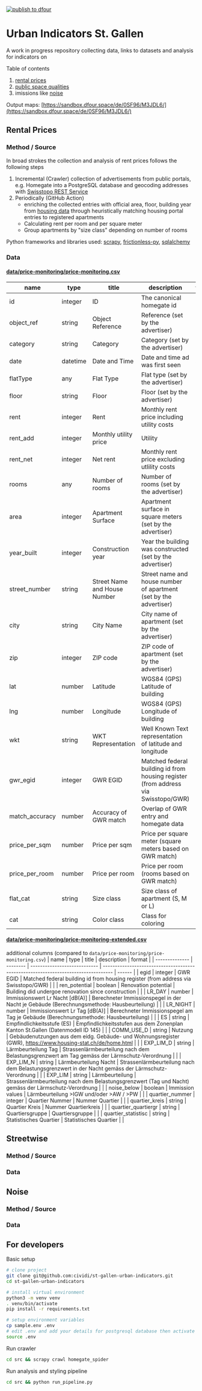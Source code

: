 [![publish to dfour](https://github.com/cividi/st-gallen-urban-indicators/actions/workflows/sync.yaml/badge.svg)](https://github.com/cividi/st-gallen-urban-indicators/actions/workflows/sync.yaml)

# Urban Indicators St. Gallen

A work in progress repository collecting data, links to datasets and analysis for indicators on

Table of contents
1. [rental prices](#rental-prices)
2. [public space qualities](#streetwise)
3. imissions like [noise]()

Output maps: [https://sandbox.dfour.space/de/0SF96/M3JDL6/](https://sandbox.dfour.space/de/0SF96/M3JDL6/)

## Rental Prices

### Method / Source

In broad strokes the collection and analysis of rent prices follows the following steps
1. Incremental (Crawler) collection of advertisements from public portals, e.g. Homegate into a PostgreSQL database and geocoding addresses with [Swisstopo REST Service](https://api3.geo.admin.ch/services/sdiservices.html#search)
2. Periodically (GitHub Action)
   - enriching the collected entries with official area, floor, building year from [housing data](https://www.housing-stat.ch) through heuristically matching housing portal entries to registered apartments
   - Calculating rent per room and per square meter
   - Group apartments by "size class" depending on number of rooms

Python frameworks and libraries used: [scrapy](https://docs.scrapy.org/en/latest/index.html), [frictionless-py](https://framework.frictionlessdata.io), [sqlalchemy](https://docs.sqlalchemy.org/en/14/)

### Data

#### [data/price-monitoring/price-monitoring.csv](data/price-monitoring/price-monitoring.csv)

| name           | type     | title                        | description                                                                        | format |
| -------------- | -------- | ---------------------------- | ---------------------------------------------------------------------------------- | ------ |
| id             | integer  | ID                           | The canonical homegate id                                                          |        |
| object_ref     | string   | Object Reference             | Reference (set by the advertiser)                                                  |        |
| category       | string   | Category                     | Category (set by the advertiser)                                                   |        |
| date           | datetime | Date and Time                | Date and time ad was first seen                                                    | any    |
| flatType       | any      | Flat Type                    | Flat type (set by the advertiser)                                                  |        |
| floor          | string   | Floor                        | Floor (set by the advertiser)                                                      |        |
| rent           | integer  | Rent                         | Monthly rent price including utility costs                                         |        |
| rent_add       | integer  | Monthly utility price        | Utility                                                                            |        |
| rent_net       | integer  | Net rent                     | Monthly rent price excluding utlility costs                                        |        |
| rooms          | any      | Number of rooms              | Number of rooms (set by the advertiser)                                            |        |
| area           | integer  | Apartment Surface            | Apartment surface in square meters (set by the advertiser)                         |        |
| year_built     | integer  | Construction year            | Year the building was constructed (set by the advertiser)                          |        |
| street_number  | string   | Street Name and House Number | Street name and house number of apartment (set by the advertiser)                  |        |
| city           | string   | City Name                    | City name of apartment (set by the advertiser)                                     |        |
| zip            | integer  | ZIP code                     | ZIP code of apartment (set by the advertiser)                                      |        |
| lat            | number   | Latitude                     | WGS84 (GPS) Latitude of building                                                   |        |
| lng            | number   | Longitude                    | WGS84 (GPS) Longitude of building                                                  |        |
| wkt            | string   | WKT Representation           | Well Known Text representation of latitude and longitude                           |        |
| gwr_egid       | integer  | GWR EGID                     | Matched federal building id from housing register (from address via Swisstopo/GWR) |        |
| match_accuracy | number   | Accuracy of GWR match        | Overlap of GWR entry and homegate data                                             |        |
| price_per_sqm  | number   | Price per sqm                | Price per square meter (square meters based on GWR match)                          |        |
| price_per_room | number   | Price per room               | Price per room (rooms based on GWR match)                                          |        |
| flat_cat       | string   | Size class                   | Size class of apartment (S, M or L)                                                |        |
| cat            | string   | Color class                  | Class for coloring                                                                 |        |

#### [data/price-monitoring/price-monitoring-extended.csv](data/price-monitoring/price-monitoring-extended.csv)

additional columns (compared to `data/price-monitoring/price-monitoring.csv`)
| name           | type     | title                        | description                                                                        | format |
| -------------- | -------- | ---------------------------- | ---------------------------------------------------------------------------------- | ------ |
| egid                | integer  | GWR EGID                        | Matched federal building id from housing register (from address via Swisstopo/GWR)                           |        |
| ren_potential       | boolean  | Renovation potential            | Building did undergoe renovation since construction                                                          |        |
| LR_DAY              | number   | Immissionswert Lr Nacht [dB(A)] | Berechneter Immissionspegel in der Nacht je Gebäude (Berechnungsmethode: Hausbeurteilung)                    |        |
| LR_NIGHT            | number   | Immissionswert Lr Tag [dB(A)]   | Berechneter Immissionspegel am Tag je Gebäude (Berechnungsmethode: Hausbeurteilung)                          |        |
| ES                  | string   | Empfindlichkeitsstufe (ES)      | Empfindlichkeitsstufen aus dem Zonenplan Kanton St.Gallen (Datenmodell ID 145)                               |        |
| COMM_USE_D          | string   | Nutzung                         | Gebäudenutzungen aus dem eidg. Gebäude- und Wohnungsregister (GWR), https://www.housing-stat.ch/de/home.html |        |
| EXP_LIM_D           | string   | Lärmbeurteilung Tag             | Strassenlärmbeurteilung nach dem Belastungsgrenzwert am Tag gemäss der Lärmschutz-Verordnung                 |        |
| EXP_LIM_N           | string   | Lärmbeurteilung Nacht           | Strassenlärmbeurteilung nach dem Belastungsgrenzwert in der Nacht gemäss der Lärmschutz-Verordnung           |        |
| EXP_LIM             | string   | Lärmbeurteilung                 | Strassenlärmbeurteilung nach dem Belastungsgrenzwert (Tag und Nacht) gemäss der Lärmschutz-Verordnung        |        |
| noise_below         | boolean  | Immission values                | Lärmbeurteilung >IGW und/oder >AW / >PW                                                                      |        |
| quartier_nummer     | integer  | Quartier Nummer                 | Nummer Quartier                                                                                              |        |
| quartier_kreis      | string   | Quartier Kreis                  | Nummer Quartierkreis                                                                                         |        |
| quartier_quartiergr | string   | Quartiersgruppe                 | Quartiersgruppe                                                                                              |        |
| quartier_statistisc | string   | Statistisches Quartier          | Statistisches Quartier                                                                                       |        |

## Streetwise

### Method / Source

### Data

## Noise

### Method / Source

### Data

## For developers

Basic setup

```bash
# clone project
git clone git@github.com:cividi/st-gallen-urban-indicators.git
cd st-gallen-urban-indicators

# install virtual environment
python3 -m venv venv
. venv/bin/activate
pip install -r requirements.txt

# setup environment variables
cp sample.env .env
# edit .env and add your details for postgresql database then activate it with
source .env
```

Run crawler
```bash
cd src && scrapy crawl homegate_spider
```

Run analysis and styling pipeline
```bash
cd src && python run_pipeline.py
```

